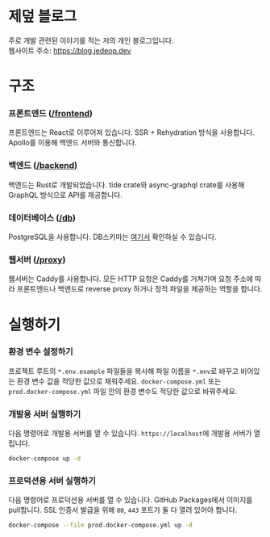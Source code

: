 # 제덮 블로그
주로 개발 관련된 이야기를 적는 저의 개인 블로그입니다.  
웹사이트 주소: https://blog.jedeop.dev

# 구조
### 프론트엔드 ([/frontend](/frontend))
프론트엔드는 React로 이루어져 있습니다. SSR + Rehydration 방식을 사용합니다. Apollo를 이용해 백엔드 서버와 통신합니다.

### 백엔드 ([/backend](/backend))
백엔드는 Rust로 개발되었습니다. tide crate와 async-graphql crate를 사용해 GraphQL 방식으로 API를 제공합니다.

### 데이터베이스 ([/db](/db))
PostgreSQL을 사용합니다. DB스키마는 [여기서](/db/initdb.sql) 확인하실 수 있습니다.

### 웹서버 ([/proxy](/proxy))
웹서버는 Caddy를 사용합니다. 모든 HTTP 요청은 Caddy를 거쳐가며 요청 주소에 따라 프론트엔드나 백엔드로 reverse proxy 하거나 정적 파일을 제공하는 역할을 합니다.

# 실행하기
### 환경 변수 설정하기
프로젝트 루트의 `*.env.example` 파일들을 복사해 파일 이름을 `*.env`로 바꾸고 비어있는 환경 변수 값을 적당한 값으로 채워주세요. 
`docker-compose.yml` 또는 `prod.docker-compose.yml` 파일 안의 환경 변수도 적당한 값으로 바꿔주세요.  

### 개발용 서버 실행하기
다음 명령어로 개발용 서버를 열 수 있습니다. `https://localhost`에 개발용 서버가 열립니다.
```sh
docker-compose up -d
```

### 프로덕션용 서버 실행하기
다음 명령어로 프로덕션용 서버를 열 수 있습니다. GitHub Packages에서 이미지를 pull합니다.
SSL 인증서 발급을 위해 `80`, `443` 포트가 둘 다 열려 있어야 합니다.
```sh
docker-compose --file prod.docker-compose.yml up -d
```
